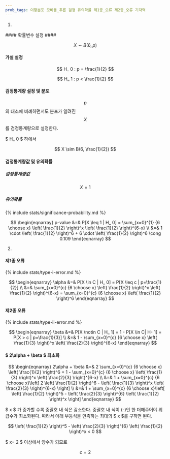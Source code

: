 ```yaml
---
prob_tags: 이항분포 모비율_추론 검정 유의확률 제1종_오류 제2종_오류 기각역
---
```

1)

<div>
#### 확률변수 설정 ####

$$ X \sim B(6, p) $$

#### 가설 설정 ####

$$ H_ 0 : p = \frac{1}{2} $$

$$ H_ 1 : p < \frac{1}{2} $$

#### 검정통계량 설정 및 분포 ####

$$ p $$ 의 대소에 비례하면서도 분포가 알려진 $$ X $$를 검정통계량으로 설정한다.

$ H_ 0 $ 하에서

$$ X \sim B(6, \frac{1}{2}) $$

#### 검정통계량값 및 유의확률 ####

##### 검정통계량값 #####

$$ X = 1 $$

##### 유의확률 #####

{% include stats/significance-probability.md %}

$$ \begin{eqnarray}
p-value &=& P[X \leq 1 |
H_ 0] = \sum_{x=0}^{1} {6 \choose x} \left( \frac{1}{2} \right)^x \left( \frac{1}{2} \right)^{6-x} \\
&=& 1 \cdot \left( \frac{1}{2} \right)^6 + 6 \cdot \left( \frac{1}{2} \right)^6 \cong 0.109
\end{eqnarray} $$

</div>

2)

<div>

#### 제1종 오류 ####

{% include stats/type-i-error.md %}

$$ \begin{eqnarray}
\alpha &=& P[X \in C |
H_ 0] = P[X \leq c |
p=\frac{1}{2}] \\
&=& \sum_{x=0}^{c} {6 \choose x} \left( \frac{1}{2} \right)^x \left( \frac{1}{2} \right)^{6-x} = \sum_{x=0}^{c} {6 \choose x} \left( \frac{1}{2} \right)^6
\end{eqnarray} $$

#### 제2종 오류 ####

{% include stats/type-ii-error.md %}

$$ \begin{eqnarray}
\beta &=& P[X \notin C |
H_ 1] = 1 - P[X \in C|
H- 1] =  P[X > c |
p=\frac{1}{3}] \\
&=& 1 - \sum_{x=0}^{c} {6 \choose x} \left( \frac{1}{3} \right)^x \left( \frac{2}{3} \right)^{6-x}
\end{eqnarray} $$

#### $ 2\alpha + \beta $ 최소화 ####

$$ \begin{eqnarray}
2\alpha + \beta &=& 2 \sum_{x=0}^{c} {6 \choose x} \left( \frac{1}{2} \right)^6 + 1 - \sum_{x=0}^{c} {6 \choose x} \left( \frac{1}{3} \right)^x \left( \frac{2}{3} \right)^{6-x} \\
&=& 1 + \sum_{x=0}^{c} {6 \choose x}\left[ 2 \left( \frac{1}{2} \right)^6 - \left( \frac{1}{3} \right)^x \left( \frac{2}{3} \right)^{6-x} \right] \\
&=& 1 + \sum_{x=0}^{c} {6 \choose x}\left[ \left( \frac{1}{2} \right)^5 - \left( \frac{2}{3} \right)^{6} \left( \frac{1}{2} \right)^x \right]
\end{eqnarray} $$

$ x $ 가 증가할 수록 중괄호 내 식은 감소한다. 중괄호 내 식이 (-)인 한 더해주어야 위 급수가 최소화된다. 따라서 아래 부등식을 만족하는 최대의 $ x $를 구하면 된다.

$$ \left( \frac{1}{2} \right)^5 - \left( \frac{2}{3} \right)^{6} \left( \frac{1}{2} \right)^x < 0 $$

$ x= 2 $ 이상에서 양수가 되므로

$$ c = 2 $$

</div>